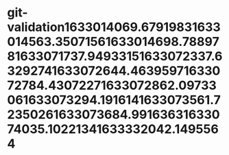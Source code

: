 # git-validation1633014069.67919831633014563.35071561633014698.7889781633071737.94933151633072337.63292741633072644.46395971633072784.43072271633072862.09733061633073294.1916141633073561.72350261633073684.99163631633074035.10221341633332042.1495564